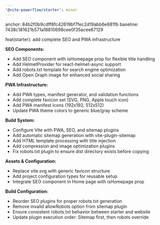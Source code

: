 ```yaml
---
'@vite-powerflow/starter': minor
---
```


anchor: 84b2f0b9cdff8fc42619bf7fec2d19abb6e881fb
baseline: 7438c181621b571a18810698cee0f35acee67129

feat(starter): add complete SEO and PWA infrastructure

**SEO Components:**

- Add SEO component with isHomepage prop for flexible title handling
- Add HelmetProvider for react-helmet-async support
- Add robots.txt template for search engine optimization
- Add Open Graph image for enhanced social sharing

**PWA Infrastructure:**

- Add PWA types, manifest generator, and validation functions
- Add complete favicon set (SVG, PNG, Apple touch icon)
- Add PWA manifest icons (192x192, 512x512)
- Update PWA theme colors to generic blue/gray scheme

**Build System:**

- Configure Vite with PWA, SEO, and sitemap plugins
- Add automatic sitemap generation with vite-plugin-sitemap
- Add HTML template processing with title injection
- Add compression and image optimization plugins
- Fix robots.txt plugin to ensure dist directory exists before copying

**Assets & Configuration:**

- Replace vite.svg with generic favicon structure
- Add project configuration types for reusable setup
- Integrate SEO component in Home page with isHomepage prop

**Build Configuration:**

- Reorder SEO plugins for proper robots.txt generation
- Remove invalid allowRobots option from sitemap plugin
- Ensure consistent robots.txt behavior between starter and website
- Update plugin execution order: Sitemap first, then robots override
